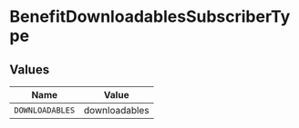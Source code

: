 # BenefitDownloadablesSubscriberType


## Values

| Name            | Value           |
| --------------- | --------------- |
| `DOWNLOADABLES` | downloadables   |